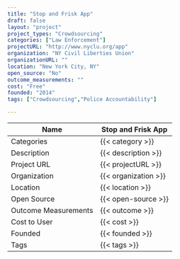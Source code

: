 ```yaml
---
title: "Stop and Frisk App"
draft: false
layout: "project"
project_types: "Crowdsourcing"
categories: ["Law Enforcement"]
projectURL: "http://www.nyclu.org/app"
organization: "NY Civil Liberties Union"
organizationURL: ""
location: "New York City, NY"
open_source: "No"
outcome_measurements: ""
cost: "Free"
founded: "2014"
tags: ["Crowdsourcing","Police Accountability"]

---
```



Name                    |  Stop and Frisk App    
------------------------|----
Categories              | {{< category >}} 
Description             | {{< description >}} 
Project URL             | {{< projectURL >}} 
Organization            | {{< organization >}} 
Location                | {{< location >}} 
Open Source             | {{< open-source >}} 
Outcome Measurements    | {{< outcome >}} 
Cost to User            | {{< cost >}} 
Founded                 | {{< founded >}} 
Tags                    | {{< tags >}} 

